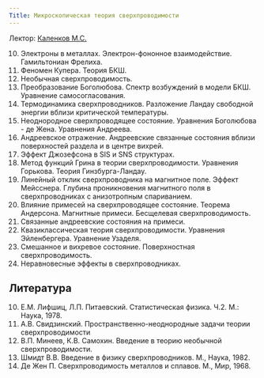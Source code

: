 ```yaml
---
Title: Микроскопическая теория сверхпроводимости
---
```


Лектор: [Каленков М.С.](%base_url%?people%2Ftutors%2Fkalenkov.ms)

10. Электроны в металлах. Электрон-фононное взаимодействие. Гамильтониан Фрелиха.
10. Феномен Купера. Теория БКШ.
10. Необычная сверхпроводимость.
10. Преобразование Боголюбова. Спектр возбуждений в модели БКШ. Уравнение самосогласования.
10. Термодинамика сверхпроводников. Разложение Ландау свободной энергии вблизи критической температуры.
10. Неоднородное сверхпроводящее состояние. Уравнения Боголюбова - де Жена. Уравнения Андреева.
10. Андреевское отражение. Андреевские связанные состояния вблизи поверхностей раздела и в центре вихрей.
10. Эффект Джозефсона в SIS и SNS структурах.
10. Метод функций Грина в теории сверхпроводимости. Уравнения Горькова. Теория Гинзбурга-Ландау.
10. Линейный отклик сверхпроводника на магнитное поле. Эффект Мейсcнера. Глубина проникновения магнитного поля в сверхпроводниках с анизотропным спариванием.
10. Влияние примесей на сверхпроводящее состояние. Теорема Андерсона. Магнитные примеси. Бесщелевая сверхпроводимость.
10. Связанные андреевские состояния на примеси.
10. Квазиклассическая теория сверхпроводимости. Уравнения Эйленбергера. Уравнение Узаделя.
10. Смешанное и вихревое состояние. Поверхностная сверхпроводимость.
10. Неравновесные эффекты в сверхпроводниках. 
 
## Литература

10. Е.М. Лифшиц, Л.П. Питаевский. Статистическая физика. Ч.2. М.: Наука, 1978.
10. А.В. Свидзинский. Пространственно-неоднородные задачи теории сверхпроводимости
10. В.П. Минеев, К.В. Самохин. Введение в теорию необычной сверхпроводимости.
10. Шмидт В.В. Введение в физику сверхпроводников. М., Наука, 1982.
10. Де Жен П. Сверхпроводимость металлов и сплавов. М., Мир, 1968.

